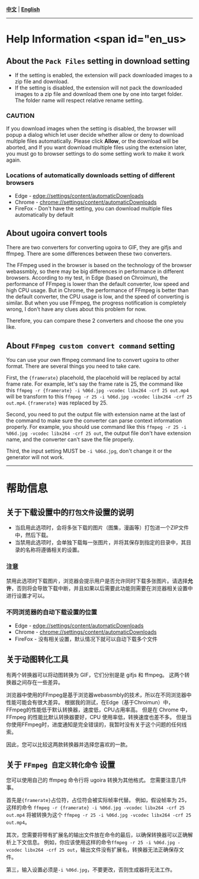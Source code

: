 <a href="#zh_cn"><strong>中文</strong></a> | <a href="#en_us"><strong>English</strong></a>

------

# Help Information <span id="en_us></span>

## About the `Pack Files` setting in download setting <span id="about-the-pack-files-setting-en_us"></span>

* If the setting is enabled, the extension will pack downloaded images to a zip file and download.
* If the setting is disabled, the extension will not pack the downloaded images to a zip file and download them one by one into target folder. The folder name will respect relative rename setting.

### CAUTION

If you download images when the setting is disabled, the browser will popup a dialog which let user decide whether allow or deny to download multiple files automatically. Please click **Allow**, or the download will be aborted, and If you want download multiple files using the extension later, you must go to browser settings to do some setting work to make it work again.

### Locations of automatically downloads setting of different browsers

* Edge - [edge://settings/content/automaticDownloads](edge://settings/content/automaticDownloads)
* Chrome - [chrome://settings/content/automaticDownloads](chrome://settings/content/automaticDownloads)
* FireFox - Don't have the setting, you can download multiple files automatically by default

## About ugoira convert tools <span id="about-ugoira-convert-tools-en_us"></span>

There are two converters for converting ugoira to GIF, they are gifjs and ffmpeg. There are some differences between these two converters.

The FFmpeg used in the browser is based on the technology of the browser webassmbly, so there may be big differences in performance in different browsers. According to my test, in Edge (based on Chroimun), the performance of FFmpeg is lower than the default converter, low speed and high CPU usage. But in Chrome, the performance of FFmpeg is better than the default converter, the CPU usage is low, and the speed of converting is similar. But when you use FFmpeg, the progress notification is completely wrong, I don't have any clues about this problem for now.

Therefore, you can compare these 2 converters and choose the one you like.

## About `FFmpeg custom convert command` setting <span id="about-ffmpeg-custom-convert-command-en_us"></span>

You can use your own ffmpeg command line to convert ugoira to other format. There are several things you need to take care.

First, the `{framerate}` placehold, the placehold will be replaced by actal frame rate. For example, let's say the frame rate is 25, the command like this `ffmpeg -r {framerate} -i %06d.jpg -vcodec libx264 -crf 25 out.mp4` will be transform to this `ffmpeg -r 25 -i %06d.jpg -vcodec libx264 -crf 25 out.mp4`. `{framerate}` was replaced by 25.

Second, you need to put the output file with extension name at the last of the command to make sure the converter can parse context information properly. For example, you should use command like this `ffmpeg -r 25 -i %06d.jpg -vcodec libx264 -crf 25 out`, the output file don't have extension name, and the converter can't save the file properly.

Third, the input setting MUST be `-i %06d.jpg`, don't change it or the generator will not work.

-----

# 帮助信息 <span id="zh_cn"></span>

## 关于下载设置中的`打包文件`设置的说明 <span id="about-the-pack-files-setting-zh_cn"></span>

* 当启用此选项时，会将多张下载的图片（图集，漫画等）打包进一个ZIP文件中，然后下载。
* 当禁用此选项时，会单独下载每一张图片，并将其保存到指定的目录中，其目录的名称将遵循相关的设置。

### 注意

禁用此选项时下载图片，浏览器会提示用户是否允许同时下载多张图片。请选择**允许**，否则将会导致下载中断，并且如果以后需要此功能则需要在浏览器相关设置中进行设置才可以。

### 不同浏览器的自动下载设置的位置

* Edge - [edge://settings/content/automaticDownloads](edge://settings/content/automaticDownloads)
* Chrome - [chrome://settings/content/automaticDownloads](chrome://settings/content/automaticDownloads)
* FireFox - 没有相关设置，默认情况下就可以自动下载多个文件

## 关于动图转化工具 <span id="about-ugoira-convert-tools-zh_cn"></span>

有两个转换器可以将动图转换为 GIF，它们分别是是 gifjs 和 ffmpeg。 这两个转换器之间存在一些差异。

浏览器中使用的FFmpeg是基于浏览器webassmbly的技术，所以在不同浏览器中性能可能会有很大差异。 根据我的测试，在Edge（基于Chroimun）中，FFmpeg的性能低于默认转换器，速度低，CPU占用率高。 但是在 Chrome 中，FFmpeg 的性能比默认转换器要好，CPU 使用率低，转换速度也差不多。 但是当你使用FFmpeg时，进度通知是完全错误的，我暂时没有关于这个问题的任何线索。

因此，您可以比较这两款转换器并选择您喜欢的一款。

## 关于 `FFmpeg 自定义转化命令` 设置 <span id="about-ffmpeg-custom-convert-command-zh_cn"></span>

您可以使用自己的 ffmpeg 命令行将 ugoira 转换为其他格式。 您需要注意几件事。

首先是`{framerate}`占位符，占位符会被实际帧率代替。 例如，假设帧率为 25，这样的命令 `ffmpeg -r {framerate} -i %06d.jpg -vcodec libx264 -crf 25 out.mp4` 将被转换为这个 `ffmpeg -r 25 -i %06d.jpg -vcodec libx264 -crf 25 out.mp4`。

其次，您需要将带有扩展名的输出文件放在命令的最后，以确保转换器可以正确解析上下文信息。 例如，你应该使用这样的命令`ffmpeg -r 25 -i %06d.jpg -vcodec libx264 -crf 25 out`，输出文件没有扩展名，转换器无法正确保存文件。

第三，输入设置必须是`-i %06d.jpg`，不要更改，否则生成器将无法工作。

